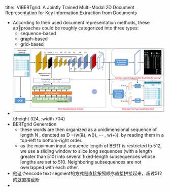 title:: ViBERTgrid: A Jointly Trained Multi-Modal 2D Document Representation for Key Information Extraction from Documents

- According to their used document representation methods, these approaches could be roughly categorized into three types:
	- sequence-based
	- graph-based
	- grid-based
- ![image.png](../assets/image_1664416411522_0.png){:height 324, :width 704}
- BERTgrid Generation
	- these words are then organized as a unidimensional sequence of length N , denoted as D =(w(&), w()), ⋯ , w(+)), by reading them in a top-left to bottom-right order.
	- as the maximum input sequence length of BERT is restricted to 512, we use a sliding window to slice long sequences (with a length greater than 510) into several fixed-length subsequences whose lengths are set to 510. Neighboring subsequences are not overlapped with each other.
- 他这个encode text segment的方式是直接按照顺序直接拼接起来，超过512的就直接截断
-